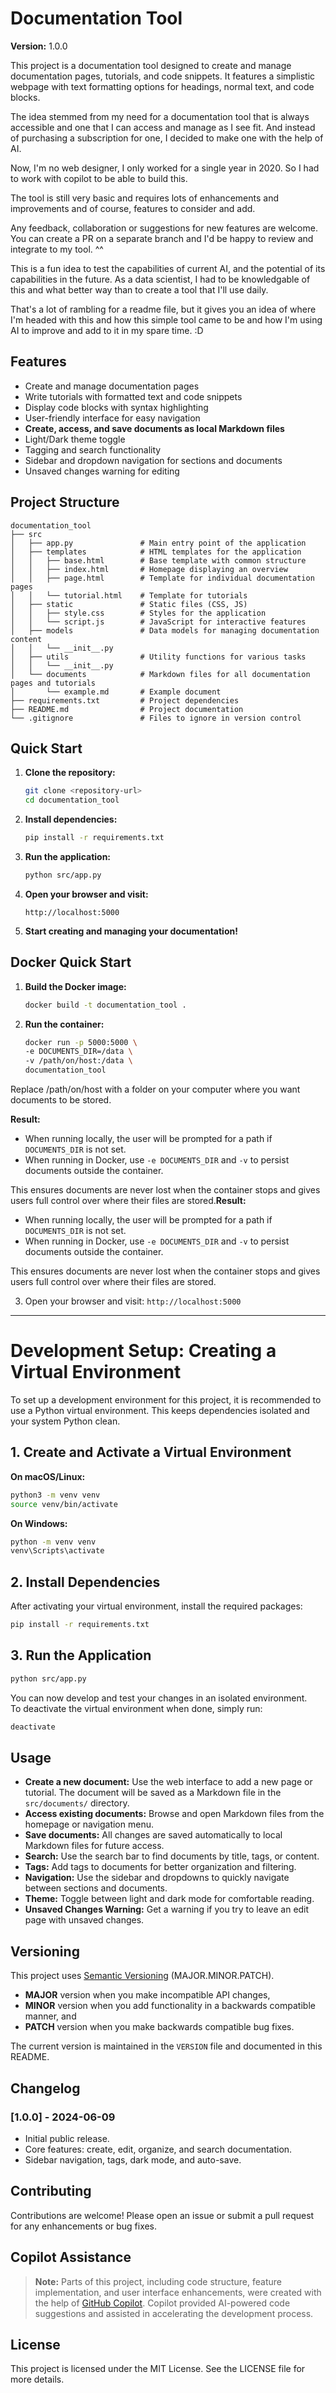 # Documentation Tool

**Version:** 1.0.0

This project is a documentation tool designed to create and manage documentation pages, tutorials, and code snippets. It features a simplistic webpage with text formatting options for headings, normal text, and code blocks.

The idea stemmed from my need for a documentation tool that is always accessible and one that I can access and manage as I see fit. And instead of purchasing a subscription for one, I decided to make one with the help of AI.

Now, I'm no web designer, I only worked for a single year in 2020. So I had to work with copilot to be able to build this.

The tool is still very basic and requires lots of enhancements and improvements and of course, features to consider and add.

Any feedback, collaboration or suggestions for new features are welcome. You can create a PR on a separate branch and I'd be happy to review and integrate to my tool. ^^

This is a fun idea to test the capabilities of current AI, and the potential of its capabilities in the future.
As a data scientist, I had to be knowledgable of this and what better way than to create a tool that I'll use daily.

That's a lot of rambling for a readme file, but it gives you an idea of where I'm headed with this and how this simple tool came to be and how I'm using AI to improve and add to it in my spare time. :D

## Features

- Create and manage documentation pages
- Write tutorials with formatted text and code snippets
- Display code blocks with syntax highlighting
- User-friendly interface for easy navigation
- **Create, access, and save documents as local Markdown files**
- Light/Dark theme toggle
- Tagging and search functionality
- Sidebar and dropdown navigation for sections and documents
- Unsaved changes warning for editing

## Project Structure

```
documentation_tool
├── src
│   ├── app.py               # Main entry point of the application
│   ├── templates            # HTML templates for the application
│   │   ├── base.html        # Base template with common structure
│   │   ├── index.html       # Homepage displaying an overview
│   │   ├── page.html        # Template for individual documentation pages
│   │   └── tutorial.html    # Template for tutorials
│   ├── static               # Static files (CSS, JS)
│   │   ├── style.css        # Styles for the application
│   │   └── script.js        # JavaScript for interactive features
│   ├── models               # Data models for managing documentation content
│   │   └── __init__.py
│   ├── utils                # Utility functions for various tasks
│   │   └── __init__.py
│   └── documents            # Markdown files for all documentation pages and tutorials
│       └── example.md       # Example document
├── requirements.txt         # Project dependencies
├── README.md                # Project documentation
└── .gitignore               # Files to ignore in version control
```

## Quick Start

1. **Clone the repository:**
   ```sh
   git clone <repository-url>
   cd documentation_tool
   ```

2. **Install dependencies:**
   ```sh
   pip install -r requirements.txt
   ```

3. **Run the application:**
   ```sh
   python src/app.py
   ```

4. **Open your browser and visit:**
   ```
   http://localhost:5000
   ```

5. **Start creating and managing your documentation!**

## Docker Quick Start

1. **Build the Docker image:**
   ```sh
   docker build -t documentation_tool .

2. **Run the container:**
   ```sh
   docker run -p 5000:5000 \
   -e DOCUMENTS_DIR=/data \
   -v /path/on/host:/data \
   documentation_tool

Replace /path/on/host with a folder on your computer where you want documents to be stored.

**Result:**  
- When running locally, the user will be prompted for a path if `DOCUMENTS_DIR` is not set.
- When running in Docker, use `-e DOCUMENTS_DIR` and `-v` to persist documents outside the container.

This ensures documents are never lost when the container stops and gives users full control over where their files are stored.**Result:**  
- When running locally, the user will be prompted for a path if `DOCUMENTS_DIR` is not set.
- When running in Docker, use `-e DOCUMENTS_DIR` and `-v` to persist documents outside the container.

This ensures documents are never lost when the container stops and gives users full control over where their files are stored.

3. Open your browser and visit:
`http://localhost:5000`

---

# Development Setup: Creating a Virtual Environment

To set up a development environment for this project, it is recommended to use a Python virtual environment. This keeps dependencies isolated and your system Python clean.

## 1. Create and Activate a Virtual Environment

**On macOS/Linux:**
```sh
python3 -m venv venv
source venv/bin/activate
```

**On Windows:**
```sh
python -m venv venv
venv\Scripts\activate
```

## 2. Install Dependencies

After activating your virtual environment, install the required packages:
```sh
pip install -r requirements.txt
```

## 3. Run the Application

```sh
python src/app.py
```

You can now develop and test your changes in an isolated environment.  
To deactivate the virtual environment when done, simply run:
```sh
deactivate
```

## Usage

- **Create a new document:** Use the web interface to add a new page or tutorial. The document will be saved as a Markdown file in the `src/documents/` directory.
- **Access existing documents:** Browse and open Markdown files from the homepage or navigation menu.
- **Save documents:** All changes are saved automatically to local Markdown files for future access.
- **Search:** Use the search bar to find documents by title, tags, or content.
- **Tags:** Add tags to documents for better organization and filtering.
- **Navigation:** Use the sidebar and dropdowns to quickly navigate between sections and documents.
- **Theme:** Toggle between light and dark mode for comfortable reading.
- **Unsaved Changes Warning:** Get a warning if you try to leave an edit page with unsaved changes.

## Versioning

This project uses [Semantic Versioning](https://semver.org/) (MAJOR.MINOR.PATCH).  
- **MAJOR** version when you make incompatible API changes,
- **MINOR** version when you add functionality in a backwards compatible manner, and
- **PATCH** version when you make backwards compatible bug fixes.

The current version is maintained in the `VERSION` file and documented in this README.

## Changelog

### [1.0.0] - 2024-06-09
- Initial public release.
- Core features: create, edit, organize, and search documentation.
- Sidebar navigation, tags, dark mode, and auto-save.

## Contributing

Contributions are welcome! Please open an issue or submit a pull request for any enhancements or bug fixes.

## Copilot Assistance

> **Note:**
> Parts of this project, including code structure, feature implementation, and user interface enhancements, were created with the help of [GitHub Copilot](https://github.com/features/copilot). Copilot provided AI-powered code suggestions and assisted in accelerating the development process.

## License

This project is licensed under the MIT License. See the LICENSE file for more details.
